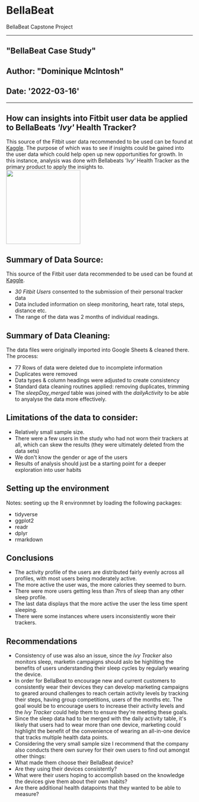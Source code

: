 # BellaBeat
BellaBeat Capstone Project

---
## "BellaBeat Case Study" <br>
## Author: "Dominique McIntosh"
## Date: '2022-03-16'

---


## How can insights into Fitbit user data be applied to BellaBeats *'Ivy'* Health Tracker? 

This source of the Fitbit user data recommended to be used can be found at [Kaggle](https://www.kaggle.com/arashnic/fitbit). The purpose of which was to see if insights could be gained into the user data which could help open up new opportunities for growth. In this instance, analysis was done with Bellabeats *'Ivy'* Health Tracker as the primary product to apply the insights to.
<br>
<img src="https://bellabeat.com/wp-content/uploads/2021/09/1-Bellabeat-Ivy-Garden-Jet-Black.jpg" width="200" height="200" />

## Summary of Data Source:
This source of the Fitbit user data recommended to be used can be found at [Kaggle](https://www.kaggle.com/arashnic/fitbit). 

* _30 Fitbit Users_ consented to the submission of their personal tracker data
* Data included information on sleep monitoring, heart rate, total steps, distance etc.
* The range of the data was 2 months of individual readings.

## Summary of Data Cleaning:
The data files were originally imported into Google Sheets & cleaned there. The process:

* 77 Rows of data were deleted due to incomplete information
* Duplicates were removed
* Data types & column headings were adjusted to create consistency
* Standard data cleaning routines applied: removing duplicates, trimming
* The _sleepDay_merged_ table was joined with the _dailyActivity_ to be able to anyalyse the data more effectively. 

## Limitations of the data to consider:

* Relatively small sample size.
* There were a few users in the study who had not worn their trackers at all, which can skew the results (they were ultimately deleted from the data sets)
* We don't know the gender or age of the users
* Results of analysis should just be a starting point for a deeper exploration into user habits

## Setting up the environment
Notes: seeting up the R environmnet by loading the following packages:

 * tidyverse 
 * ggplot2 
 * readr 
 * dplyr 
 * rmarkdown 
 

## Conclusions 
* The activity profile of the users are distributed fairly evenly across all profiles, with most users being moderately active.
* The more active the user was, the more calories they seemed to burn.
* There were more users getting less than 7hrs of sleep than any other sleep profile.
* The last data displays that the more active the user the less time spent sleeping.
* There were some instances where users inconsistently wore their trackers.

## Recommendations

* Consistency of use was also an issue, since the *Ivy Tracker* also monitors sleep, marketin campaigns should aslo be highliting the benefits of users understanding their sleep cycles by regularly wearing the device.
* In order for BellaBeat to encourage new and current customers to consistently wear their devices they can develop marketing campaigns to geared around challenges to reach certain activity levels by tracking their steps, having group competitions, users of the months etc. The goal would be to encourage users to increase their activity levels and the *Ivy Tracker* could help them to ensure they're meeting these goals. 
* Since the sleep data had to be merged with the daily activity table, it's likely that users had to wear more than one device, marketing could highlight the benefit of the convenience of wearing an all-in-one device that tracks multiple health data points.
* Considering the very small sample size I recommend that the company also conducts there own survey for their own users to find out amongst other things:
 * What made them choose their BellaBeat device?
 * Are they using their devices consistently?
 * What were their users hoping to accomplish based on the knowledge the devices give them about their own habits?
 * Are there additional health datapoints that they wanted to be able to measure? 
